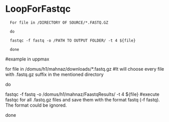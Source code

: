 # LoopForFastqc


      For file in /DIRECTORY OF SOURCE/*.FASTQ.GZ

      do

      fastqc -f fastq -o /PATH TO OUTPUT FOLDER/ -t 4 ${file}

      done



#example in uppmax

  for file in /domus/h1/mahnaz/downloads/*.fastq.gz    #It will choose every file with .fastq.gz suffix in the mentioned directory

  do

  fastqc -f fastq -o /domus/h1/mahnaz/FaastqResults/ -t 4 ${file} #execute fastqc for all .fastq.gz files and save them with the format fastq (-f fastq). The format could be ignored. 

  done

